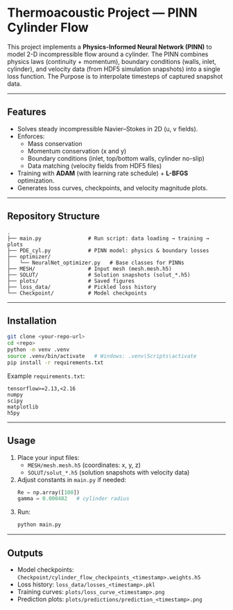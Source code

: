 # Thermoacoustic Project — PINN Cylinder Flow

This project implements a **Physics-Informed Neural Network (PINN)** to model 2-D incompressible flow around a cylinder. The PINN combines physics laws (continuity + momentum), boundary conditions (walls, inlet, cylinder), and velocity data (from HDF5 simulation snapshots) into a single loss function. The Purpose is to interpolate timesteps of captured snapshot data.

---

## Features
- Solves steady incompressible Navier–Stokes in 2D (u, v fields).  
- Enforces:  
  - Mass conservation  
  - Momentum conservation (x and y)  
  - Boundary conditions (inlet, top/bottom walls, cylinder no-slip)  
  - Data matching (velocity fields from HDF5 files)  
- Training with **ADAM** (with learning rate schedule) + **L-BFGS** optimization.  
- Generates loss curves, checkpoints, and velocity magnitude plots.

---

## Repository Structure
```
.
├── main.py               # Run script: data loading → training → plots
├── PDE_cyl.py            # PINN model: physics & boundary losses
├── optimizer/
│   └── NeuralNet_optimizer.py   # Base classes for PINNs
├── MESH/                 # Input mesh (mesh.mesh.h5)
├── SOLUT/                # Solution snapshots (solut_*.h5)
├── plots/                # Saved figures
├── loss_data/            # Pickled loss history
└── Checkpoint/           # Model checkpoints
```

---

## Installation
```bash
git clone <your-repo-url>
cd <repo>
python -m venv .venv
source .venv/bin/activate   # Windows: .venv\Scripts\activate
pip install -r requirements.txt
```

Example `requirements.txt`:
```
tensorflow>=2.13,<2.16
numpy
scipy
matplotlib
h5py
```

---

## Usage
1. Place your input files:
   - `MESH/mesh.mesh.h5` (coordinates: x, y, z)  
   - `SOLUT/solut_*.h5` (solution snapshots with velocity data)  
2. Adjust constants in `main.py` if needed:
   ```python
   Re = np.array([100])
   gamma = 0.000482   # cylinder radius
   ```
3. Run:
   ```bash
   python main.py
   ```

---

## Outputs
- Model checkpoints: `Checkpoint/cylinder_flow_checkpoints_<timestamp>.weights.h5`  
- Loss history: `loss_data/losses_<timestamp>.pkl`  
- Training curves: `plots/loss_curve_<timestamp>.png`  
- Prediction plots: `plots/predictions/prediction_<timestamp>.png`  
